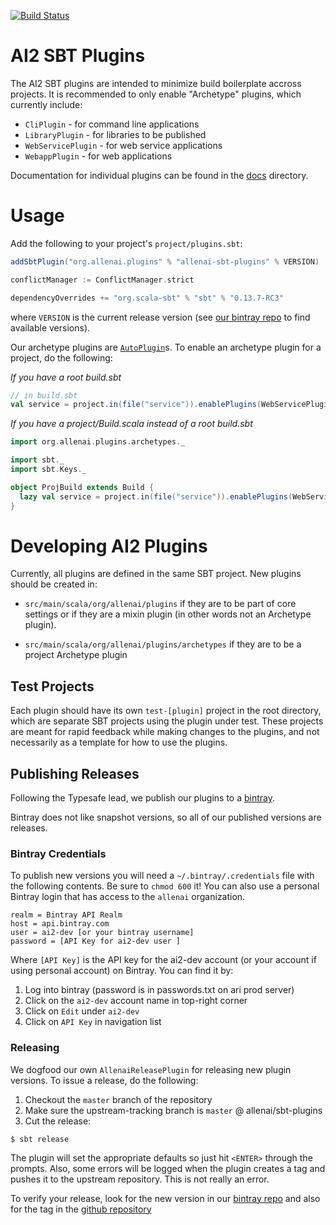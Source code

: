 [![Build Status](https://magnum.travis-ci.com/allenai/sbt-plugins.svg?token=bTo69ep8z4cnh7oxWjjY)](https://magnum.travis-ci.com/allenai/sbt-plugins)

AI2 SBT Plugins
===========

The AI2 SBT plugins are intended to minimize build boilerplate accross projects. It is recommended to only enable "Archetype" plugins, which currently include:

- `CliPlugin` - for command line applications
- `LibraryPlugin` - for libraries to be published
- `WebServicePlugin` - for web service applications
- `WebappPlugin` - for web applications

Documentation for individual plugins can be found in the [docs](docs/) directory.

# Usage

Add the following to your project's `project/plugins.sbt`:

```scala
addSbtPlugin("org.allenai.plugins" % "allenai-sbt-plugins" % VERSION)

conflictManager := ConflictManager.strict

dependencyOverrides += "org.scala-sbt" % "sbt" % "0.13.7-RC3"
```

where `VERSION` is the current release version (see [our bintray repo](https://bintray.com/allenai/sbt-plugins) to find available versions).

Our archetype plugins are [`AutoPlugin`](http://www.scala-sbt.org/0.13.6/api/index.html#sbt.AutoPlugin)s. To enable an archetype plugin for a project, do the following:

*If you have a root build.sbt*

```scala
// in build.sbt
val service = project.in(file("service")).enablePlugins(WebServicePlugin)
```

*If you have a project/Build.scala instead of a root build.sbt*

```scala
import org.allenai.plugins.archetypes._

import sbt._
import sbt.Keys._

object ProjBuild extends Build {
  lazy val service = project.in(file("service")).enablePlugins(WebServicePlugin)
}
```

# Developing AI2 Plugins

Currently, all plugins are defined in the same SBT project. New plugins should be created in:

- `src/main/scala/org/allenai/plugins` if they are to be part of core settings or if they are a mixin plugin (in other words not an Archetype plugin).

- `src/main/scala/org/allenai/plugins/archetypes` if they are to be a project Archetype plugin

## Test Projects

Each plugin should have its own `test-[plugin]` project in the root directory, which are separate SBT projects using the plugin under test. These projects are meant for rapid feedback while making changes to the plugins, and not necessarily as a template for how to use the plugins.

## Publishing Releases

Following the Typesafe lead, we publish our plugins to a [bintray](https://bintray.com/allenai/sbt-plugins).

Bintray does not like snapshot versions, so all of our published versions are releases.

### Bintray Credentials

To publish new versions you will need a `~/.bintray/.credentials` file with the following contents. Be sure to `chmod 600` it!
You can also use a personal Bintray login that has access to the `allenai` organization.

```
realm = Bintray API Realm
host = api.bintray.com
user = ai2-dev [or your bintray username]
password = [API Key for ai2-dev user ]
```

Where `[API Key]` is the API key for the ai2-dev account (or your account if using personal account) on Bintray. You can find it by:

1. Log into bintray (password is in passwords.txt on ari prod server)
2. Click on the `ai2-dev` account name in top-right corner 
3. Click on `Edit` under `ai2-dev`
4. Click on `API Key` in navigation list

### Releasing

We dogfood our own `AllenaiReleasePlugin` for releasing new plugin versions. To issue a release, do the following:

1. Checkout the `master` branch of the repository
2. Make sure the upstream-tracking branch is `master` @ allenai/sbt-plugins
3. Cut the release:
  ```shell
  $ sbt release
  ```

The plugin will set the appropriate defaults so just hit `<ENTER>` through the prompts. Also, some errors will be logged when the plugin creates a tag and pushes it to the upstream repository. This is not really an error.

To verify your release, look for the new version in our [bintray repo](https://bintray.com/allenai/sbt-plugins) and also for the tag in the [github repository](https://github.com/allenai/sbt-plugins)
